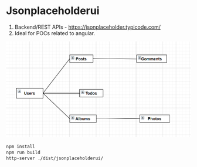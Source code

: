 # Jsonplaceholderui

1. Backend/REST APIs - https://jsonplaceholder.typicode.com/
2. Ideal for POCs related to angular.

![Entity Diagram](./entity.PNG)

```
npm install
npm run build
http-server ./dist/jsonplaceholderui/ 
```

